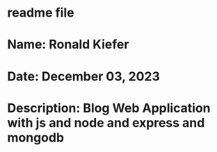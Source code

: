 

# readme file

# Name:  Ronald Kiefer
# Date:  December 03, 2023
# Description:  Blog Web Application with js and node and express and mongodb




